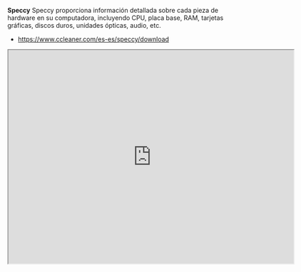 **Speccy**
Speccy proporciona información detallada sobre cada pieza de hardware en su computadora, incluyendo CPU, placa base, RAM, tarjetas gráficas, discos duros, unidades ópticas, audio, etc.

- https://www.ccleaner.com/es-es/speccy/download
<iframe src="https://drive.google.com/file/d/1Gu-Fty-NGZ1S7KUnnaMPSmv8ZT0IUZDL/view" width="640" height="480"></iframe>
